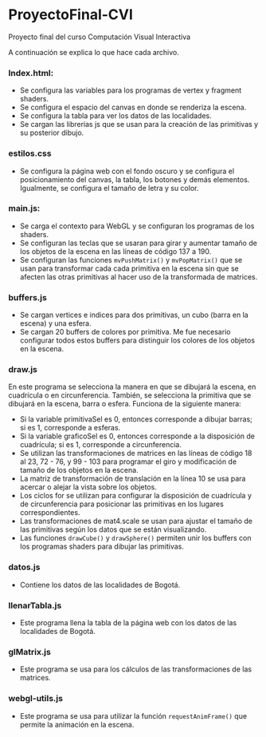 # ProyectoFinal-CVI
Proyecto final del curso Computación Visual Interactiva

A continuación se explica lo que hace cada archivo.

### Index.html:

- Se configura las variables para los programas de vertex y fragment shaders.
- Se configura el espacio del canvas en donde se renderiza la escena.
- Se configura la tabla para ver los datos de las localidades. 
- Se cargan las librerías js que se usan para la creación de las primitivas y su posterior dibujo.

### estilos.css

- Se configura la página web con el fondo oscuro y  se configura el posicionamiento del canvas, la tabla, los botones y demás elementos. Igualmente, se configura el tamaño de letra y su color.

### main.js:

- Se carga el contexto para WebGL y se configuran los programas de los shaders.
- Se configuran las teclas que se usaran para girar y aumentar tamaño de los objetos de la escena en las líneas de código 137 a 190.
- Se configuran las funciones `mvPushMatrix()` y `mvPopMatrix()` que se usan para transformar cada cada primitiva en la escena sin que se afecten las otras primitivas al hacer uso de la transformada de matrices.

### buffers.js

- Se cargan vertices e indices para dos primitivas, un cubo (barra en la escena) y una esfera.
- Se cargan 20 buffers de colores por primitiva. Me fue necesario configurar todos estos buffers para distinguir los colores de los objetos en la escena.

### draw.js

En este programa se selecciona la manera en que se dibujará la escena, en cuadrícula o en circunferencia. También, se selecciona la primitiva que se dibujará en la escena, barra o esfera. Funciona de la siguiente manera:

- Si la variable primitivaSel es 0, entonces corresponde a dibujar barras; si es 1, corresponde a esferas.
- Si la variable graficoSel es 0,  entonces corresponde a la disposición de cuadrícula; si es 1, corresponde a circunferencia.
- Se utilizan las transformaciones de matrices en las líneas de código 18 al 23, 72 - 76, y 99 - 103 para programar el giro y modificación de tamaño de los objetos en la escena. 
- La matriz de transformación de translación en la línea 10 se usa para acercar o alejar la vista sobre los objetos.
- Los ciclos for se utilizan para configurar la disposición de cuadrícula y de circunferencia para posicionar las primitivas en los lugares correspondientes.
- Las transformaciones de mat4.scale se usan para ajustar el tamaño de las primitivas según los datos que se están visualizando.
- Las funciones `drawCube()` y `drawSphere()` permiten unir los buffers con los programas shaders para dibujar las primitivas. 

### datos.js

- Contiene los datos de las localidades de Bogotá.

### llenarTabla.js

- Este programa llena la tabla de la página web con los datos de las localidades de Bogotá.

### glMatrix.js

- Este programa se usa para los cálculos de las transformaciones de las matrices.

### webgl-utils.js

- Este programa se usa para utilizar la función `requestAnimFrame()` que permite la animación en la escena.
